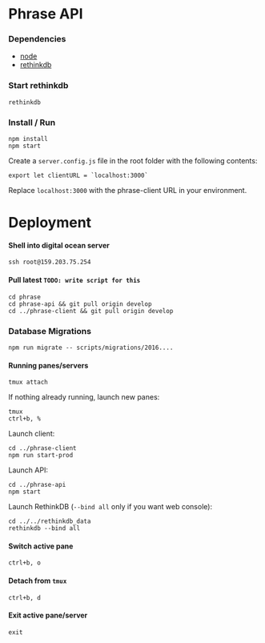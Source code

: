 # Phrase API

### Dependencies

  - [node](https://github.com/creationix/nvm)
  - [rethinkdb](https://www.rethinkdb.com/docs/install/)

### Start rethinkdb

    rethinkdb

### Install / Run

    npm install
    npm start

Create a `server.config.js` file in the root folder with the following contents:

    export let clientURL = `localhost:3000`

Replace `localhost:3000` with the phrase-client URL in your environment.

# Deployment

#### Shell into digital ocean server

    ssh root@159.203.75.254

#### Pull latest `TODO: write script for this`

    cd phrase
    cd phrase-api && git pull origin develop
    cd ../phrase-client && git pull origin develop

### Database Migrations

    npm run migrate -- scripts/migrations/2016....

#### Running panes/servers

    tmux attach

If nothing already running, launch new panes:

    tmux
    ctrl+b, %

Launch client:

    cd ../phrase-client
    npm run start-prod

Launch API:

    cd ../phrase-api
    npm start

Launch RethinkDB (`--bind all` only if you want web console):

    cd ../../rethinkdb_data
    rethinkdb --bind all


#### Switch active pane

    ctrl+b, o

#### Detach from `tmux`

    ctrl+b, d

#### Exit active pane/server

    exit
